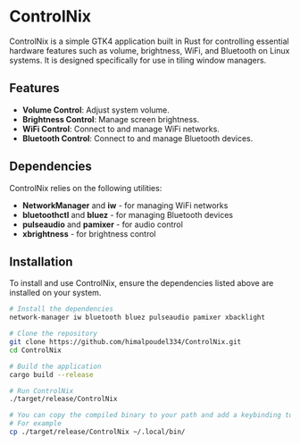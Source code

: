 
# ControlNix

ControlNix is a simple GTK4 application built in Rust for controlling essential hardware features such as volume, brightness, WiFi, and Bluetooth on Linux systems. It is designed specifically for use in tiling window managers.

## Features

- **Volume Control**: Adjust system volume.
- **Brightness Control**: Manage screen brightness.
- **WiFi Control**: Connect to and manage WiFi networks.
- **Bluetooth Control**: Connect to and manage Bluetooth devices.

## Dependencies

ControlNix relies on the following utilities:

- **NetworkManager** and **iw** - for managing WiFi networks
- **bluetoothctl** and **bluez** - for managing Bluetooth devices
- **pulseaudio** and **pamixer** - for audio control
- **xbrightness** - for brightness control

## Installation

To install and use ControlNix, ensure the dependencies listed above are installed on your system.

```bash
# Install the dependencies 
network-manager iw bluetooth bluez pulseaudio pamixer xbacklight

# Clone the repository
git clone https://github.com/himalpoudel334/ControlNix.git
cd ControlNix

# Build the application
cargo build --release

# Run ControlNix
./target/release/ControlNix

# You can copy the compiled binary to your path and add a keybinding to open it with your window manager.
# For example
cp ./target/release/ControlNix ~/.local/bin/

